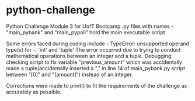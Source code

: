 # python-challenge
Python Challenge Module 3 for UofT Bootcamp
.py files with names - "main_pybank" and "main_pypoll" hold the main executable script

Some errors faced during coding include -
  TypeError: unsupported operand type(s) for -: 'int' and 'tuple'
  The error occurred due to trying to conduct mathematical operations between an integer and a tuple.
    Debugging: checking script to fix variable "previous_amount" which was accidentally made a tuple(accidentally inserted a         "," in line 14 of main_pybank.py script between "[0]" and "[amount]") instead of an integer.  

Corrections were made to print() to fit the requirements of the challenge as accurately as possible. 
